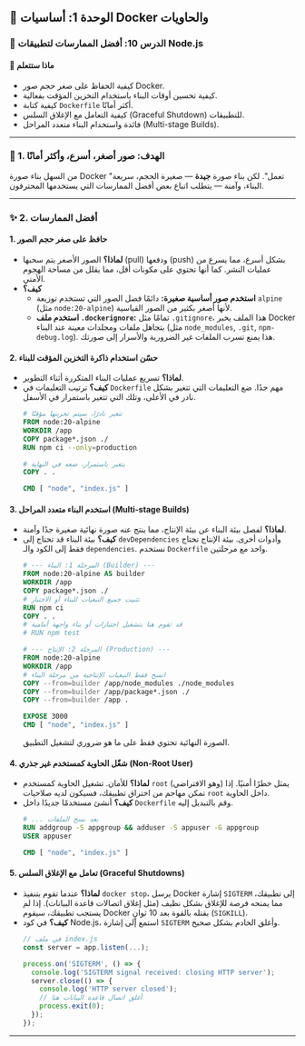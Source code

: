## 🐳 الوحدة 1: أساسيات Docker والحاويات

### 📘 الدرس 10: أفضل الممارسات لتطبيقات Node.js

#### 🧠 **ماذا ستتعلم**
* كيفية الحفاظ على صغر حجم صور Docker.
* كيفية تحسين أوقات البناء باستخدام التخزين المؤقت بفعالية.
* كيفية كتابة `Dockerfile` أكثر أمانًا.
* كيفية التعامل مع الإغلاق السلس (Graceful Shutdown) للتطبيقات.
* فائدة واستخدام البناء متعدد المراحل (Multi-stage Builds).

---
### 🎯 1. الهدف: صور أصغر، أسرع، وأكثر أمانًا
من السهل بناء صورة Docker "تعمل". لكن بناء صورة **جيدة** — صغيرة الحجم، سريعة البناء، وآمنة — يتطلب اتباع بعض أفضل الممارسات التي يستخدمها المحترفون.

---
### ✨ 2. أفضل الممارسات

#### **1. حافظ على صغر حجم الصور**
* **لماذا؟** الصور الأصغر يتم سحبها (pull) ودفعها (push) بشكل أسرع، مما يسرع من عمليات النشر. كما أنها تحتوي على مكونات أقل، مما يقلل من مساحة الهجوم الأمني.
* **كيف؟**
    * **استخدم صور أساسية صغيرة:** دائمًا فضل الصور التي تستخدم توزيعة `alpine` (مثل `node:20-alpine`) لأنها أصغر بكثير من الصور القياسية.
    * **استخدم ملف `.dockerignore`:** تمامًا مثل `.gitignore`، هذا الملف يخبر Docker بتجاهل ملفات ومجلدات معينة عند البناء (مثل `node_modules`, `.git`, `npm-debug.log`). هذا يمنع تسرب الملفات غير الضرورية والأسرار إلى صورتك.

#### **2. حسّن استخدام ذاكرة التخزين المؤقت للبناء**
* **لماذا؟** تسريع عمليات البناء المتكررة أثناء التطوير.
* **كيف؟** ترتيب التعليمات في `Dockerfile` مهم جدًا. ضع التعليمات التي تتغير بشكل نادر في الأعلى، وتلك التي تتغير باستمرار في الأسفل.
    ```dockerfile
    # تتغير نادرًا، سيتم تخزينها مؤقتًا
    FROM node:20-alpine
    WORKDIR /app
    COPY package*.json ./
    RUN npm ci --only=production

    # يتغير باستمرار، ضعه في النهاية
    COPY . .

    CMD [ "node", "index.js" ]
    ```

#### **3. استخدم البناء متعدد المراحل (Multi-stage Builds)**
* **لماذا؟** لفصل بيئة البناء عن بيئة الإنتاج، مما ينتج عنه صورة نهائية صغيرة جدًا وآمنة.
* **كيف؟** بيئة البناء قد تحتاج إلى `devDependencies` وأدوات أخرى. بيئة الإنتاج تحتاج فقط إلى الكود والـ `dependencies`. نستخدم `Dockerfile` واحد مع مرحلتين.
    ```dockerfile
    # --- المرحلة 1: البناء (Builder) ---
    FROM node:20-alpine AS builder
    WORKDIR /app
    COPY package*.json ./
    # تثبيت جميع التبعيات للبناء أو الاختبار
    RUN npm ci
    COPY . .
    # قد تقوم هنا بتشغيل اختبارات أو بناء واجهة أمامية
    # RUN npm test

    # --- المرحلة 2: الإنتاج (Production) ---
    FROM node:20-alpine
    WORKDIR /app
    # انسخ فقط التبعيات الإنتاجية من مرحلة البناء
    COPY --from=builder /app/node_modules ./node_modules
    COPY --from=builder /app/package*.json ./
    COPY --from=builder /app .
    
    EXPOSE 3000
    CMD [ "node", "index.js" ]
    ```
    الصورة النهائية تحتوي فقط على ما هو ضروري لتشغيل التطبيق.

#### **4. شغّل الحاوية كمستخدم غير جذري (Non-Root User)**
* **لماذا؟** للأمان. تشغيل الحاوية كمستخدم `root` (وهو الافتراضي) يمثل خطرًا أمنيًا. إذا تمكن مهاجم من اختراق تطبيقك، فسيكون لديه صلاحيات `root` داخل الحاوية.
* **كيف؟** أنشئ مستخدمًا جديدًا داخل `Dockerfile` وقم بالتبديل إليه.
    ```dockerfile
    # ... بعد نسخ الملفات
    RUN addgroup -S appgroup && adduser -S appuser -G appgroup
    USER appuser
    
    CMD [ "node", "index.js" ]
    ```

#### **5. تعامل مع الإغلاق السلس (Graceful Shutdowns)**
* **لماذا؟** عندما تقوم بتنفيذ `docker stop`، يرسل Docker إشارة `SIGTERM` إلى تطبيقك، مما يمنحه فرصة للإغلاق بشكل نظيف (مثل إغلاق اتصالات قاعدة البيانات). إذا لم يستجب تطبيقك، سيقوم Docker بقتله بالقوة بعد 10 ثوانٍ (`SIGKILL`).
* **كيف؟** في كود Node.js، استمع إلى إشارة `SIGTERM` وأغلق الخادم بشكل صحيح.
    ```javascript
    // في ملف index.js
    const server = app.listen(...);

    process.on('SIGTERM', () => {
      console.log('SIGTERM signal received: closing HTTP server');
      server.close(() => {
        console.log('HTTP server closed');
        // أغلق اتصال قاعدة البيانات هنا
        process.exit(0);
      });
    });
    ```
---